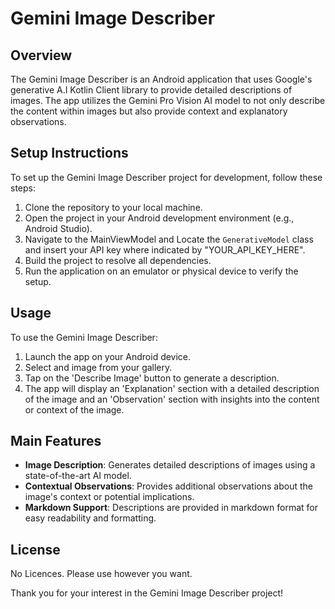 # Gemini Image Describer

## Overview
The Gemini Image Describer is an Android application that uses Google's generative A.I Kotlin Client library to provide detailed descriptions of images. The app utilizes the Gemini Pro Vision AI model to not only describe the content within images but also provide context and explanatory observations.

## Setup Instructions
To set up the Gemini Image Describer project for development, follow these steps:

1. Clone the repository to your local machine.
2. Open the project in your Android development environment (e.g., Android Studio).
3. Navigate to the MainViewModel and Locate the `GenerativeModel` class and insert your API key where indicated by "YOUR_API_KEY_HERE".
4. Build the project to resolve all dependencies.
5. Run the application on an emulator or physical device to verify the setup.

## Usage
To use the Gemini Image Describer:

1. Launch the app on your Android device.
2. Select and image from your gallery.
3. Tap on the 'Describe Image' button to generate a description.
4. The app will display an 'Explanation' section with a detailed description of the image and an 'Observation' section with insights into the content or context of the image.

## Main Features
- **Image Description**: Generates detailed descriptions of images using a state-of-the-art AI model.
- **Contextual Observations**: Provides additional observations about the image's context or potential implications.
- **Markdown Support**: Descriptions are provided in markdown format for easy readability and formatting.

## License
No Licences. Please use however you want.

Thank you for your interest in the Gemini Image Describer project!

